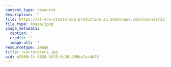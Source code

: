 ```yaml
---
content_type: resource
description: ''
file: https://ol-ocw-studio-app-production.s3.amazonaws.com/courses/22-033-nuclear-systems-design-project-fall-2011/e2580c7c402054f99c38499ba7cc4b70_reactorpiece.jpg
file_type: image/jpeg
image_metadata:
  caption: ''
  credit: ''
  image-alt: ''
resourcetype: Image
title: reactorpiece.jpg
uid: e2580c7c-4020-54f9-9c38-499ba7cc4b70
---
```

